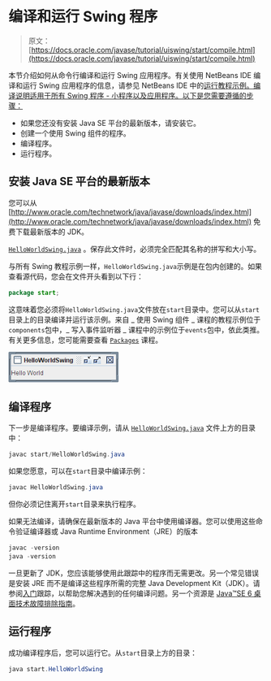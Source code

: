 # 编译和运行 Swing 程序

> 原文： [https://docs.oracle.com/javase/tutorial/uiswing/start/compile.html](https://docs.oracle.com/javase/tutorial/uiswing/start/compile.html)

本节介绍如何从命令行编译和运行 Swing 应用程序。有关使用 NetBeans IDE 编译和运行 Swing 应用程序的信息，请参见 NetBeans IDE 中的[运行教程示例。编译说明适用于所有 Swing 程序 - 小程序以及应用程序。以下是您需要遵循的步骤：](../../information/examples.html)

*   如果您还没有安装 Java SE 平台的最新版本，请安装它。
*   创建一个使用 Swing 组件的程序。
*   编译程序。
*   运行程序。

## 安装 Java SE 平台的最新版本

您可以从 [http://www.oracle.com/technetwork/java/javase/downloads/index.html](http://www.oracle.com/technetwork/java/javase/downloads/index.html) 免费下载最新版本的 JDK。

 [`HelloWorldSwing.java`](../examples/start/HelloWorldSwingProject/src/start/HelloWorldSwing.java) 。保存此文件时，必须完全匹配其名称的拼写和大小写。

与所有 Swing 教程示例一样，`HelloWorldSwing.java`示例是在包内创建的。如果查看源代码，您会在文件开头看到以下行：

```java
package start;

```

这意味着您必须将`HelloWorldSwing.java`文件放在`start`目录中。您可以从`start`目录上的目录编译并运行该示例。来自 _ 使用 Swing 组件 _ 课程的教程示例位于`components`包中，_ 写入事件监听器 _ 课程中的示例位于`events`包中，依此类推。有关更多信息，您可能需要查看 [`Packages`](../../java/package/index.html) 课程。

![Screen shot of HelloWorldSwing application](img/b02d97db03d42ddebf105ec65718fa11.jpg)

## 编译程序

下一步是编译程序。要编译示例，请从 [`HelloWorldSwing.java`](../examples/start/HelloWorldSwingProject/src/start/HelloWorldSwing.java) 文件上方的目录中：

```java
javac start/HelloWorldSwing.java

```

如果您愿意，可以在`start`目录中编译示例：

```java
javac HelloWorldSwing.java

```

但你必须记住离开`start`目录来执行程序。

如果无法编译，请确保在最新版本的 Java 平台中使用编译器。您可以使用这些命令验证编译器或 Java Runtime Environment（JRE）的版本

```java
javac -version
java -version

```

一旦更新了 JDK，您应该能够使用此跟踪中的程序而无需更改。另一个常见错误是安装 JRE 而不是编译这些程序所需的完整 Java Development Kit（JDK）。请参阅[入门](../../getStarted/index.html)跟踪，以帮助您解决遇到的任何编译问题。另一个资源是 [Java™SE 6 桌面技术故障排除指南](http://www.oracle.com/technetwork/java/javase/index-142560.html)。

## 运行程序

成功编译程序后，您可以运行它。从`start`目录上方的目录：

```java
java start.HelloWorldSwing

```
